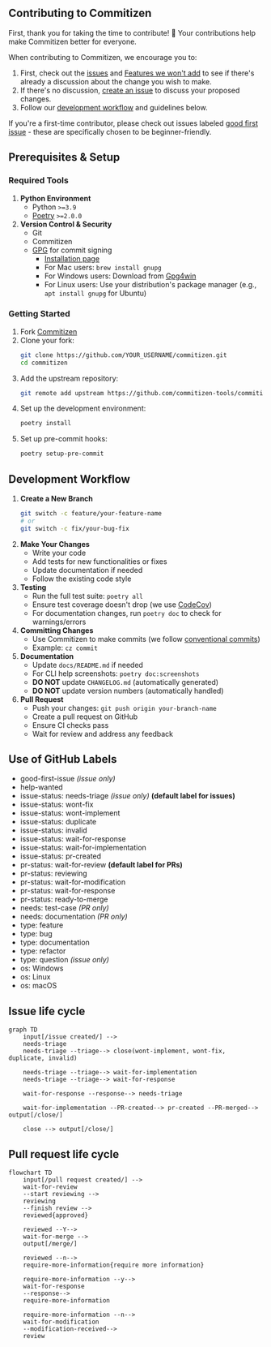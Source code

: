 ## Contributing to Commitizen

First, thank you for taking the time to contribute! 🎉 Your contributions help make Commitizen better for everyone.

When contributing to Commitizen, we encourage you to:

1. First, check out the [issues](https://github.com/commitizen-tools/commitizen/issues) and [Features we won't add](faq.md#features-we-wont-add) to see if there's already a discussion about the change you wish to make.
2. If there's no discussion, [create an issue](https://github.com/commitizen-tools/commitizen/issues/new) to discuss your proposed changes.
3. Follow our [development workflow](#development-workflow) and guidelines below.

If you're a first-time contributor, please check out issues labeled [good first issue](https://github.com/commitizen-tools/commitizen/issues?q=is%3Aissue+is%3Aopen+label%3A%22good+first+issue%22) - these are specifically chosen to be beginner-friendly.

## Prerequisites & Setup

### Required Tools

1. **Python Environment**
    - Python `>=3.9`
    - [Poetry](https://python-poetry.org/docs/#installing-with-the-official-installer) `>=2.0.0`
2. **Version Control & Security**
    - Git
    - Commitizen
    - [GPG](https://gnupg.org) for commit signing
        - [Installation page](https://gnupg.org/documentation/manuals/gnupg/Installation.html#Installation)
        - For Mac users: `brew install gnupg`
        - For Windows users: Download from [Gpg4win](https://www.gpg4win.org/)
        - For Linux users: Use your distribution's package manager (e.g., `apt install gnupg` for Ubuntu)

### Getting Started

1. Fork [Commitizen](https://github.com/commitizen-tools/commitizen)
2. Clone your fork:
    ```bash
    git clone https://github.com/YOUR_USERNAME/commitizen.git
    cd commitizen
    ```
3. Add the upstream repository:
    ```bash
    git remote add upstream https://github.com/commitizen-tools/commitizen.git
    ```
4. Set up the development environment:
    ```bash
    poetry install
    ```
5. Set up pre-commit hooks:
    ```bash
    poetry setup-pre-commit
    ```

## Development Workflow

1. **Create a New Branch**
    ```bash
    git switch -c feature/your-feature-name
    # or
    git switch -c fix/your-bug-fix
    ```
2. **Make Your Changes**
    - Write your code
    - Add tests for new functionalities or fixes
    - Update documentation if needed
    - Follow the existing code style
3. **Testing**
    - Run the full test suite: `poetry all`
    - Ensure test coverage doesn't drop (we use [CodeCov](https://app.codecov.io/gh/commitizen-tools/commitizen))
    - For documentation changes, run `poetry doc` to check for warnings/errors
4. **Committing Changes**
    - Use Commitizen to make commits (we follow [conventional commits](https://www.conventionalcommits.org/))
    - Example: `cz commit`
5. **Documentation**
    - Update `docs/README.md` if needed
    - For CLI help screenshots: `poetry doc:screenshots`
    - **DO NOT** update `CHANGELOG.md` (automatically generated)
    - **DO NOT** update version numbers (automatically handled)
6. **Pull Request**
    - Push your changes: `git push origin your-branch-name`
    - Create a pull request on GitHub
    - Ensure CI checks pass
    - Wait for review and address any feedback

## Use of GitHub Labels

* good-first-issue *(issue only)*
* help-wanted
* issue-status: needs-triage *(issue only)* **(default label for issues)**
* issue-status: wont-fix
* issue-status: wont-implement
* issue-status: duplicate
* issue-status: invalid
* issue-status: wait-for-response
* issue-status: wait-for-implementation
* issue-status: pr-created
* pr-status: wait-for-review **(default label for PRs)**
* pr-status: reviewing
* pr-status: wait-for-modification
* pr-status: wait-for-response
* pr-status: ready-to-merge
* needs: test-case *(PR only)*
* needs: documentation *(PR only)*
* type: feature
* type: bug
* type: documentation
* type: refactor
* type: question *(issue only)*
* os: Windows
* os: Linux
* os: macOS


## Issue life cycle

```mermaid
graph TD
    input[/issue created/] -->
    needs-triage
    needs-triage --triage--> close(wont-implement, wont-fix, duplicate, invalid)

    needs-triage --triage--> wait-for-implementation
    needs-triage --triage--> wait-for-response

    wait-for-response --response--> needs-triage

    wait-for-implementation --PR-created--> pr-created --PR-merged--> output[/close/]

    close --> output[/close/]
```

## Pull request life cycle

```mermaid
flowchart TD
    input[/pull request created/] -->
    wait-for-review
    --start reviewing -->
    reviewing
    --finish review -->
    reviewed{approved}

    reviewed --Y-->
    wait-for-merge -->
    output[/merge/]

    reviewed --n-->
    require-more-information{require more information}

    require-more-information --y-->
    wait-for-response
    --response-->
    require-more-information

    require-more-information --n-->
    wait-for-modification
    --modification-received-->
    review
```
